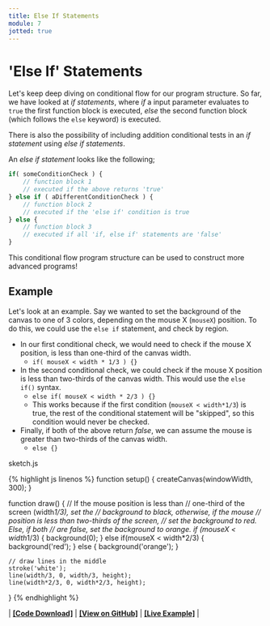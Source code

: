 ```yaml
---
title: Else If Statements
module: 7
jotted: true
---
```


# 'Else If' Statements

Let's keep deep diving on conditional flow for our program structure. So far, we have looked at _if statements_, where _if_ a input parameter evaluates to `true` the first function block is executed, _else_ the second function block (which follows the `else` keyword) is executed.

There is also the possibility of including addition conditional tests in an _if statement_ using _else if statements_.

An _else if statement_ looks like the following;

```js
if( someConditionCheck ) {
    // function block 1
    // executed if the above returns 'true'
} else if ( aDifferentConditionCheck ) {
    // function block 2
    // executed if the 'else if' condition is true
} else {
    // function block 3
    // executed if all 'if, else if' statements are 'false'
}
```

This conditional flow program structure can be used to construct more advanced programs!

## Example

Let's look at an example. Say we wanted to set the background of the canvas to one of 3 colors, depending on the mouse X (`mouseX`) position. To do this, we could use the `else if` statement, and check by region.

- In our first conditional check, we would need to check if the mouse X position, is less than one-third of the canvas width.
    - `if( mouseX < width * 1/3 ) {}`
- In the second conditional check, we could check if the mouse X position is less than two-thirds of the canvas width. This would use the `else if()` syntax.
    - `else if( mouseX < width * 2/3 ) {}`
    - This works because if the first condition (`mouseX < width*1/3`) is true, the rest of the conditional statement will be "skipped", so this condition would never be checked.
- Finally, if both of the above return _false_, we can assume the mouse is greater than two-thirds of the canvas width.
    - `else {}`

<div id="code-heading">sketch.js</div>


{% highlight js linenos %}
function setup() {
    createCanvas(windowWidth, 300);
}

function draw() {
    // If the mouse position is less than
    // one-third of the screen (width*1/3), set the
    // background to black, otherwise, if the mouse
    // position is less than two-thirds of the screen,
    // set the background to red. Else, if both
    // are false, set the background to orange.
    if (mouseX < width*1/3) {
        background(0);
    } else if(mouseX < width*2/3) {
        background('red');
    } else {
        background('orange');
    }

    // draw lines in the middle
    stroke('white');
    line(width/3, 0, width/3, height);
    line(width*2/3, 0, width*2/3, height);
}
{% endhighlight %}

<div class="displayed_jotted_example">
    <div id="jotted-demo-1" class=""></div>
</div>
<script>
    new Jotted(document.querySelector("#jotted-demo-1"), {
    files: [
        {
            type: "js",
            url:"https://raw.githubusercontent.com/Montana-Media-Arts/120_CreativeCoding/master/lecture_code/07/14_else_if_01/sketch.js"
        },
        {
            type: "html",
            url:"../../../p5_resources/index.html"
    }],
    // plugins: [ "codemirror", "console" ]
    plugins: [ "codemirror" ]
});
</script>

| [**[Code Download]**](https://github.com/Montana-Media-Arts/120_CreativeCoding/raw/master/lecture_code/07/14_else_if_01/14_else_if_01.zip) | [**[View on GitHub]**](https://github.com/Montana-Media-Arts/120_CreativeCoding/raw/master/lecture_code/07/14_else_if_01/) | [**[Live Example]**](https://montana-media-arts.github.io/120_CreativeCoding/lecture_code/07/14_else_if_01/) |
